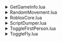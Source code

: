 <!--GetGameInfo.lua-->
<details>
  <summary>GetGameInfo.lua</summary>
  <blockquote>
    <a href="GetGameInfo.lua">Source link</a><br>
    Gets the game info from the Airship servers, good for getting the name.
  </blockquote>
</details>

<!--RandomMovement.lua-->
<details>
  <summary>RandomMovement.lua</summary>
  <blockquote>
    <a href="RandomMovement.lua">Source link</a><br>
    Randomly moves the player and makes it look in random directions
  </blockquote>
</details>

<!--RobloxCore.lua-->
<details>
  <summary>RobloxCore.lua</summary>
  <blockquote>
    <a href="RobloxCore.lua">Source link</a><br>
    A very janky way to get items in the game like you could with Roblox.<br>
    for example print(game.Forest2.Canvas.WorldName.item)<br>
    <br>
    If you wish to use this properly then I recommend making it a proxy<br>
    or something so paths don't get leaked to the game.
  </blockquote>
</details>

<!--ScriptDumper.lua-->
<details>
  <summary>ScriptDumper.lua</summary>
  <blockquote>
    <a href="ScriptDumper.lua">Source link</a><br>
    Dumps all of the scripts in an Airship game, must supply own decompiler.<br>
    Metal works fine just don't do it with encoding enabled since Airship doesn't encode it.<br>
    Only requires a getscripts function to get all the scripts in the game.
  </blockquote>
</details>

<!--ToggleFirstPerson.lua-->
<details>
  <summary>ToggleFirstPerson.lua</summary>
  <blockquote>
    <a href="ToggleFirstPerson.lua">Source link</a><br>
    Force toggles first person, will break some games.<br>
  </blockquote>
</details>

<!--ToggleFly.lua-->
<details>
  <summary>ToggleFly.lua</summary>
  <blockquote>
    <a href="ToggleFly.lua">Source link</a><br>
    A basic fly enabler, which won't work on some games for obvious reasons.
  </blockquote>
</details>
